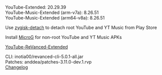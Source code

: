 YouTube-Extended: 20.29.39  
YouTube-Music-Extended (arm-v7a): 8.26.51  
YouTube-Music-Extended (arm64-v8a): 8.26.51  

Use [zygisk-detach](https://github.com/j-hc/zygisk-detach) to detach root YouTube and YT Music from Play Store  

Install [MicroG](https://github.com/WSTxda/MicroG-RE/releases) for non-root YouTube and YT Music APKs  

[YouTube-ReVanced-Extended](https://github.com/MANCrimSon/YouTube-ReVanced-Extended)
  
CLI: inotia00/revanced-cli-5.0.1-all.jar  
Patches: anddea/patches-3.11.0-dev.1.rvp  
[Changelog](https://github.com/anddea/revanced-patches/releases/tag/v3.11.0-dev.1)  
